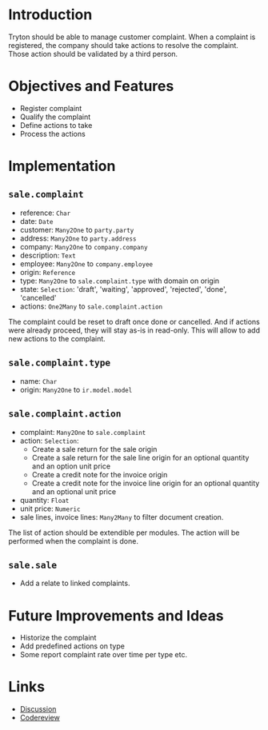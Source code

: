 

# Introduction #

Tryton should be able to manage customer complaint.
When a complaint is registered, the company should take actions to resolve the complaint. Those action should be validated by a third person.

# Objectives and Features #

  * Register complaint
  * Qualify the complaint
  * Define actions to take
  * Process the actions

# Implementation #

## `sale.complaint` ##

  * reference: `Char`
  * date: `Date`
  * customer: `Many2One` to `party.party`
  * address: `Many2One` to `party.address`
  * company: `Many2One` to `company.company`
  * description: `Text`
  * employee: `Many2One` to `company.employee`
  * origin: `Reference`
  * type: `Many2One` to `sale.complaint.type` with domain on origin
  * state: `Selection`: 'draft', 'waiting', 'approved', 'rejected', 'done', 'cancelled'
  * actions: `One2Many` to `sale.complaint.action`

The complaint could be reset to draft once done or cancelled. And if actions were already proceed, they will stay as-is in read-only. This will allow to add new actions to the complaint.

## `sale.complaint.type` ##

  * name: `Char`
  * origin: `Many2One` to `ir.model.model`

## `sale.complaint.action` ##

  * complaint: `Many2One` to `sale.complaint`
  * action: `Selection`:
    * Create a sale return for the sale origin
    * Create a sale return for the sale line origin for an optional quantity and an option unit price
    * Create a credit note for the invoice origin
    * Create a credit note for the invoice line origin for an optional quantity and an optional unit price
  * quantity: `Float`
  * unit price: `Numeric`
  * sale lines, invoice lines: `Many2Many` to filter document creation.

The list of action should be extendible per modules.
The action will be performed when the complaint is done.

## `sale.sale` ##

  * Add a relate to linked complaints.

# Future Improvements and Ideas #

  * Historize the complaint
  * Add predefined actions on type
  * Some report complaint rate over time per type etc.

# Links #

  * [Discussion](https://groups.google.com/forum/#!msg/tryton/S6vSrcRUEsQ/YTmowkfF9uoJ)
  * [Codereview](http://codereview.tryton.org/7991003)